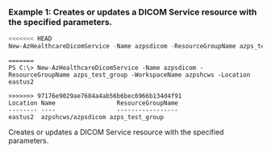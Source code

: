 ### Example 1: Creates or updates a DICOM Service resource with the specified parameters.
```powershell
<<<<<<< HEAD
New-AzHealthcareDicomService -Name azpsdicom -ResourceGroupName azps_test_group -WorkspaceName azpshcws -Location eastus2
```

```output
=======
PS C:\> New-AzHealthcareDicomService -Name azpsdicom -ResourceGroupName azps_test_group -WorkspaceName azpshcws -Location eastus2

>>>>>>> 97176e9029ae7684a4ab56b6bec6966b134d4f91
Location Name                 ResourceGroupName
-------- ----                 -----------------
eastus2  azpshcws/azpsdicom azps_test_group
```

Creates or updates a DICOM Service resource with the specified parameters.
